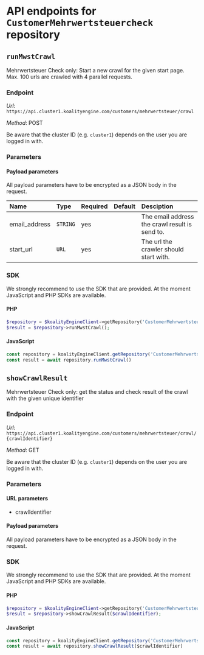 # API endpoints for `CustomerMehrwertsteuercheck` repository


## `runMwstCrawl`

Mehrwertsteuer Check only: Start a new crawl for the given start page. Max. 100 urls are crawled with 4 parallel requests.

### Endpoint

*Url*: ```https://api.cluster1.koalityengine.com/customers/mehrwertsteuer/crawl```

*Method*: POST

Be aware that the cluster ID (e.g. `cluster1`) depends on the user you are logged in with.

### Parameters

#### Payload parameters

All payload parameters have to be encrypted as a JSON body in the request.

| Name                    | Type  | Required  | Default   | Desciption   |
|:----|:------|:----------|:-------------|:-------------|
| email_address  | `STRING` |  yes        |   | The email address the crawl result is send to.           |
| start_url  | `URL` |  yes        |   | The url the crawler should start with.           |

### SDK

We strongly recommend to use the SDK that are provided. At the moment JavaScript and PHP SDKs are available.

#### PHP
```php
$repository = $koalityEngineClient->getRepository('CustomerMehrwertsteuercheck');
$result = $repository->runMwstCrawl();
```

#### JavaScript

```javascript
const repository = koalityEngineClient.getRepository('CustomerMehrwertsteuercheck')
const result = await repository.runMwstCrawl()
```


## `showCrawlResult`

Mehrwertsteuer Check only: get the status and check result of the crawl with the given unique identifier

### Endpoint

*Url*: ```https://api.cluster1.koalityengine.com/customers/mehrwertsteuer/crawl/{crawlIdentifier}```

*Method*: GET

Be aware that the cluster ID (e.g. `cluster1`) depends on the user you are logged in with.

### Parameters

#### URL parameters
 - crawlIdentifier

#### Payload parameters

All payload parameters have to be encrypted as a JSON body in the request.


### SDK

We strongly recommend to use the SDK that are provided. At the moment JavaScript and PHP SDKs are available.

#### PHP
```php
$repository = $koalityEngineClient->getRepository('CustomerMehrwertsteuercheck');
$result = $repository->showCrawlResult($crawlIdentifier);
```

#### JavaScript

```javascript
const repository = koalityEngineClient.getRepository('CustomerMehrwertsteuercheck')
const result = await repository.showCrawlResult($crawlIdentifier)
```

